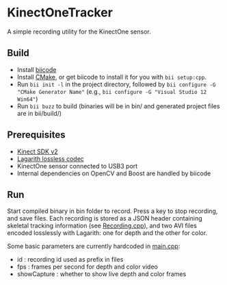 # KinectOneTracker
A simple recording utility for the KinectOne sensor.

## Build
- Install [biicode](http://www.biicode.com)
- Install [CMake](http://www.cmake.org), or get biicode to install it for you with `bii setup:cpp`.
- Run `bii init -l` in the project directory, followed by `bii configure -G "CMake Generator Name"` (e.g., `bii configure -G "Visual Studio 12 Win64"`)
- Run `bii buzz` to build (binaries will be in bin/ and generated project files are in bii/build/)

## Prerequisites
- [Kinect SDK v2](https://www.microsoft.com/en-us/kinectforwindows/develop/)
- [Lagarith lossless codec](http://lags.leetcode.net/codec.html)
- KinectOne sensor connected to USB3 port
- Internal dependencies on OpenCV and Boost are handled by biicode

## Run

Start compiled binary in bin folder to record.  Press a key to stop recording, and save files.  Each recording is stored as a JSON header containing skeletal tracking information (see [Recording.cpp](KinectOneTracker/Recording.cpp)), and two AVI files encoded losslessly with Lagarith: one for depth and the other for color.

Some basic parameters are currently hardcoded in [main.cpp](KinectOneTracker/main.cpp#L21):
- id : recording id used as prefix in files
- fps : frames per second for depth and color video
- showCapture : whether to show live depth and color frames
